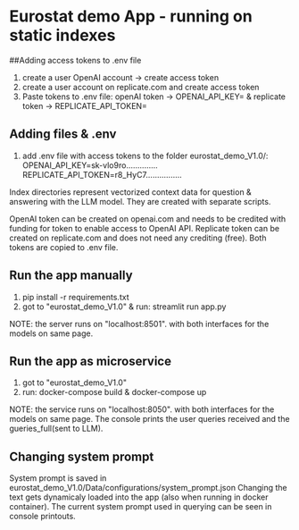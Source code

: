 # Eurostat demo App - running on static indexes

##Adding access tokens to .env file
1. create a user OpenAI account -> create access token  
2. create a user account on replicate.com and create access token 
3. Paste tokens to .env file: openAI token -> OPENAI_API_KEY= & replicate token -> REPLICATE_API_TOKEN=

## Adding files & .env
1. add .env file with access tokens to the folder eurostat_demo_V1.0/:
OPENAI_API_KEY=sk-vlo9ro..............
REPLICATE_API_TOKEN=r8_HyC7................

Index directories represent vectorized context data for question & answering with the LLM model. They are created with separate scripts.

OpenAI token can be created on openai.com and needs to be credited with funding for token to enable access to OpenAI API.
Replicate token can be created on replicate.com and does not need any crediting (free). Both tokens are copied to .env file.

## Run the app manually
1. pip install -r requirements.txt
2. got to "eurostat_demo_V1.0" & run: streamlit run app.py

NOTE: the server runs on "localhost:8501". with both interfaces for the models on same page.

## Run the app as microservice
1. got to "eurostat_demo_V1.0" 
2. run: docker-compose build & docker-compose up

NOTE: the service runs on "localhost:8050". with both interfaces for the models on same page.
The console prints the user queries received and the gueries_full(sent to LLM).

## Changing system prompt
System prompt is saved in eurostat_demo_V1.0/Data/configurations/system_prompt.json
Changing the text gets dynamicaly loaded into the app (also when running in docker container). 
The current system prompt used in querying can be seen in console printouts.